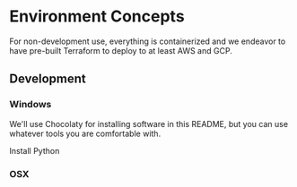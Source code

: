 # Environment Concepts

For non-development use, everything is containerized and we endeavor to have pre-built Terraform to deploy to at least AWS and GCP.

## Development

### Windows
We'll use Chocolaty for installing software in this README, but you can use whatever tools you are comfortable with.

Install Python


### OSX